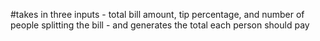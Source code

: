#takes in three inputs - total bill amount, tip percentage, and number of people splitting the bill - and generates the total each person should pay

